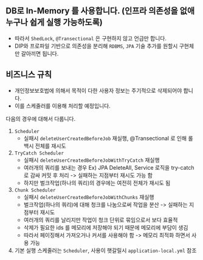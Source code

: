 ## DB로 In-Memory 를 사용합니다. (인프라 의존성을 없애 누구나 쉽게 실행 가능하도록)

- 따라서 `ShedLock`, `@Transectional` 은 구현하지 않고 언급만 합니다.
- DIP와 프로파일 기반으로 의존성을 분리해 `RDBMS`, `JPA` 기술 추가를 원할시 구현체만 갈아끼면 됩니다.

## 비즈니스 규칙

- 개인정보보호법에 의해서 목적이 다한 사용자 정보는 주기적으로 삭제되어야 합니다.
- 이를 스케줄러를 이용해 처리할 예정입니다.

다음의 경우에 대해서 다룹니다.

1. `Scheduler` 
    - 실패시 `deleteUserCreatedBeforeJob` 재실행, @Transectional 로 인해 롤백시 전체를 재시도
2. `TryCatch Scheduler` 
    - 실패시 `deleteUserCreatedBeforeJobWithTryCatch` 재실행
    - 여러개의 쿼리를 보내는 경우 Ex) JPA DeleteAll, Service 로직을 try-catch 로 감싸 커밋 후 처리 -> 실패하는 지점부터 재시도 가능 함
    - 하지만 벌크작업(하나의 쿼리)의 경우에는 여전히 전체가 재시도 됨
3. `Chunk Scheduler` 
    - 실패시 `deleteUserCreatedBeforeJobWithChunks` 재실행
    - 벌크작업(하나의 쿼리)에 대해 청크를 나눔으로써 작업을 분산 -> 실패하는 지점부터 재시도
    - 여러개의 쿼리를 날리지만 작업이 청크 단위로 묶임으로서 보다 효율적
    - 삭제가 필요한 ids 를 메모리에 저장해야 되기 때문에 메모리에 부담이 생김
    - 따라서 페이징해서 가져오거나 커서를 사용해야 함 -> 메모리 최적화 하면서 사용 가능
4. 기본 실행 스케줄러는 `Scheduler`, 사용이 햇갈릴시 `application-local.yml` 참조
